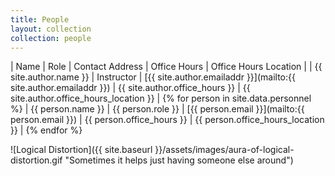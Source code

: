 ```yaml
---
title: People
layout: collection
collection: people
---
```


| Name                   | Role       | Contact Address                                                   | Office Hours                   | Office Hours Location                   |
| {{ site.author.name }} | Instructor | [{{ site.author.emailaddr }}](mailto:{{ site.author.emailaddr }}) | {{ site.author.office_hours }} | {{ site.author.office_hours_location }} |
{% for person in site.data.personnel %} | {{ person.name }} | {{ person.role }} | [{{ person.email }}](mailto:{{ person.email }}) | {{ person.office_hours }} | {{ person.office_hours_location }} |
{% endfor %}

![Logical Distortion]({{ site.baseurl }}/assets/images/aura-of-logical-distortion.gif "Sometimes it helps just having someone else around")
